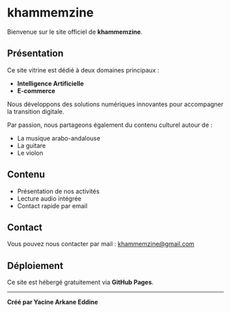 # khammemzine

Bienvenue sur le site officiel de **khammemzine**.

##  Présentation

Ce site vitrine est dédié à deux domaines principaux :
- **Intelligence Artificielle**
- **E-commerce**

Nous développons des solutions numériques innovantes pour accompagner la transition digitale.

Par passion, nous partageons également du contenu culturel autour de :
- La musique arabo-andalouse
- La guitare
- Le violon

##  Contenu

- Présentation de nos activités
- Lecture audio intégrée
- Contact rapide par email

##  Contact

Vous pouvez nous contacter par mail : [khammemzine@gmail.com](mailto:khammemzine@gmail.com)

##  Déploiement

Ce site est hébergé gratuitement via **GitHub Pages**.

---

**Créé par Yacine Arkane Eddine**

